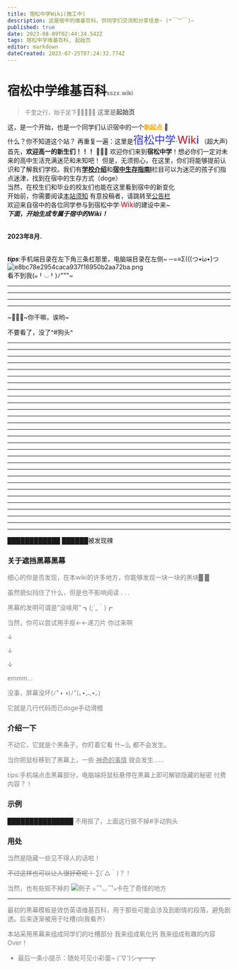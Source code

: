 ```yaml
---
title: 宿松中学Wiki(施工中)
description: 这是宿中的维基百科，供同学们交流和分享信息~ (*￣︶￣)~
published: true
date: 2023-08-09T02:44:24.542Z
tags: 宿松中学维基百科, 起始页
editor: markdown
dateCreated: 2023-07-25T07:24:32.774Z
---
```


# 宿松中学维基百科<font color=gray size=2>sszx.wiki
>千里之行，始于足下🏃‍♂️🏃‍♀️🏃</font>
这里是**起始页** 

这，是一个开始，也是一个同学们认识宿中的一个<font color=orange>**新起点**</font> 👣
<br>什么？你不知道这个站？
再重复一遍：这里是<font color=#3333FF size=5>宿松中学</font>·<font color=deepgold size=5>W</font><font color=purple size=5>i</font><font color=red size=5>k</font><font color=blue size=5>i</font>
<span class="heimu" title="关音菩萨已为您自动消音">（超大声)</span>
<br>首先，**欢迎高一的新生们！！！** 👏👏👏
欢迎你们来到**宿松中学**！想必你们一定对未来的高中生活充满迷茫和未知吧！
但是，无须担心，在这里，你们将能够提前认识和了解我们学校。我们有[**学校介绍**](home/学校介绍)和[**宿中生存指南I**](home/宿中生存指南I)栏目可以为迷茫的孩子们指点迷津，找到在宿中的生存方式（doge）
<br>当然，在校生们和毕业的校友们也能在这里看到宿中的新变化
<br>开始前，你需要阅读[本站须知](home/关于)
有意投稿者，请跳转至[公告栏](公告栏)
<br>欢迎来自宿中的各位同学参与到宿松中学</font>·<font color=deepgold size=3>W</font><font color=purple size=3>i</font><font color=red size=3>k</font><font color=blue size=3>i</font>的建设中来~
<br>***_下面，开始生成专属于宿中的Wiki！_***

<br>**2023年8月.**

<br>***tips***:手机端目录在左下角三条杠那里，电脑端目录在左侧~ 
─=≡Σ(((つ•̀ω•́)つ
![e8bc78e2954caca937f16950b2aa72ba.png](https://imgmo.com/images/2023/07/27/e8bc78e2954caca937f16950b2aa72ba.png)
<br><span class="heimu" title="被发现了吗">看不到我(๑╹◡╹)ﾉ"""~</span>

---
---
---
---
~🐔🐔🐔~你干嘛，诶哟~

不要看了，没了^#狗头^

---
---
---
---
---
---
---
---
---
---
---
---
---
---
---
---
---
---
---
---
---
---
---
---
---
---
---
---
---

**████████████**
**██████**<span class="heimu" title="太细了吧你">被发现辣</span>


### 关于遮挡黑幕<span class="heimu" title="一块普普通通的黑幕">黑幕</span>
<font color=gray>
细心的你是否发现，在本wiki的许多地方，你能够发现一块一块的黑块█ █

虽然貌似挡住了什么，但是也不影响阅读 . . .

黑幕的发明可谓是“没啥用”
┓(;´_｀)┏

当然，你可以尝试用手抠<span class="heimu" title="请输入你的门牌号">←←递刀片</span>
<span class="heimu" title="亲，来，用刀片刮，请温柔点~">你过来啊</span>

↓

↓

↓

emmm...

没事，屏幕没坏(ﾉ"◑ ◑)ﾉ"(｡•́︿•̀｡)

它就是几行代码而已doge<span class="heimu" title="狗头">手动滑稽</span>
</font>
### 介绍一下
<font color=gray>
不动它，它就是个黑条子。你盯着它看 什~么 都不会发生。

当你把鼠标移到了黑幕上，一些 <u>神奇的事情</u> 就会发生……

tips:手机端点击黑幕部分，电脑端将鼠标悬停在黑幕上即可解锁隐藏的秘密 <span class="heimu" title="你知道的太多了，拿出去毙了">付费内容？！</span>
</font>
### 示例
███████████████
<font color=gray>不用抠了，上面这行抠不掉#手动狗头</font>

### 用处
<font color=gray>当然是隐藏一些<span class="heimu" title="黑，真™的黑啊">见不得人</span>的话啦！

~~不过这样也可以让人很好奇呢！~~
  ∑(´△｀)？！

当然，也有些抠不掉的
![例子](https://img2018.cnblogs.com/i-beta/1705211/202002/1705211-20200224020413077-3370159.png)
๑乛◡乛๑卡在了奇怪的地方

---
最初的黑幕模板是效仿英语维基百科，用于那些可能会涉及到剧情的段落，避免剧透。后来逐渐被用于吐槽<span class="heimu" title="我宣布个事儿，我是个帅b">(向我看齐）</span>

本站采用黑幕来组成同学们的吐槽部分
<span class="heimu" title="Cao">我来组成氧化钙</span>
<span class="heimu" title="(⊙o⊙)…">我来组成有趣的内容</span>
Over！

+ 最后一条小提示：随处可见小彩蛋~
(’∇’)シ┳━┳
</font>